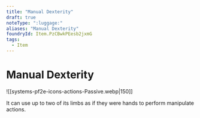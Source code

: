 ```yaml
---
title: "Manual Dexterity"
draft: true
noteType: ":luggage:"
aliases: "Manual Dexterity"
foundryId: Item.PzCBwkPEesb2jxmG
tags:
  - Item
---
```


# Manual Dexterity
![[systems-pf2e-icons-actions-Passive.webp|150]]

It can use up to two of its limbs as if they were hands to perform manipulate actions.
